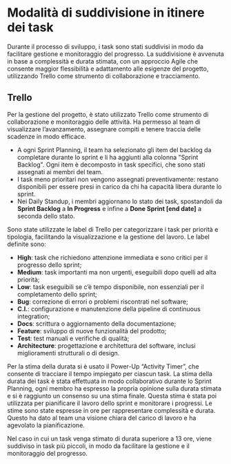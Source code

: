 # Modalità di suddivisione in itinere dei task

Durante il processo di sviluppo, i task sono stati suddivisi in modo da facilitare gestione e monitoraggio del
progresso. La suddivisione è avvenuta in base a complessità e durata stimata, con un approccio Agile che consente
maggior flessibilità e adattamento alle esigenze del progetto, utilizzando Trello come strumento di collaborazione e
tracciamento.

## Trello

Per la gestione del progetto, è stato utilizzato Trello come strumento di collaborazione e monitoraggio delle attività.
Ha permesso al team di visualizzare l’avanzamento, assegnare compiti e tenere traccia delle scadenze in modo efficace.

- A ogni Sprint Planning, il team ha selezionato gli item del backlog da completare durante lo sprint e li ha
  aggiunti alla colonna "Sprint Backlog". Ogni item è decomposto in task specifici, che
  sono stati assegnati ai membri del team.
- I task meno prioritari non vengono assegnati preventivamente: restano disponibili per essere presi in carico da chi ha
  capacità libera durante lo sprint.
- Nei Daily Standup, i membri aggiornano lo stato dei task, spostandoli da **Sprint Backlog** a **In Progress** e infine
  a **Done Sprint [end date]** a seconda dello stato.

Sono state utilizzate le label di Trello per categorizzare i task per priorità e tipologia, facilitando la
visualizzazione e la gestione del lavoro. Le label definite sono:

- **High**: task che richiedono attenzione immediata e sono critici per il progresso dello sprint;
- **Medium**: task importanti ma non urgenti, eseguibili dopo quelli ad alta priorità;
- **Low**: task eseguibili se c’è tempo disponibile, non essenziali per il completamento dello sprint;
- **Bug**: correzione di errori o problemi riscontrati nel software;
- **C.I.**: configurazione e manutenzione della pipeline di continuous integration;
- **Docs**: scrittura o aggiornamento della documentazione;
- **Feature**: sviluppo di nuove funzionalità del prodotto;
- **Test**: test manuali e verifiche di qualità;
- **Architecture**: progettazione e architettura del software, inclusi miglioramenti strutturali o di design.

Per la stima della durata si è usato il Power-Up “Activity Timer”, che consente di tracciare il tempo impiegato per
ciascun task. La stima della durata dei task è stata effettuata in modo collaborativo durante lo Sprint Planning, ogni
membro ha espresso la propria opinione sulla durata stimata e si è raggiunto un consenso su una stima finale. Questa
stima è stata poi utilizzata per pianificare il lavoro dello
sprint e monitorare i progressi. Le stime sono state espresse in ore per rappresentare complessità e durata. Questo ha dato al team una visione chiara
del carico di lavoro e ha agevolato la pianificazione.

Nel caso in cui un task venga stimato di durata superiore a 13 ore, viene suddiviso in task più piccoli, in modo da
facilitare la gestione e il monitoraggio del progresso.
